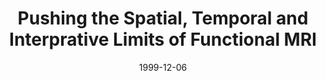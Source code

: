 ---
title: "Pushing the Spatial, Temporal and Interprative Limits of Functional MRI"
project_id: 
date: 1999-12-06
conference_id: ""
presenters:
   - peter_bandettini
summary: "<p>Yale School of Medicine, New Haven, CT</p>"
file: /assets/presentations/T83.ppt
filename: T83.ppt
layout: presentation
---